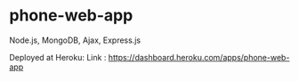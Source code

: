 # phone-web-app
Node.js, MongoDB, Ajax, Express.js

Deployed at Heroku:
Link : https://dashboard.heroku.com/apps/phone-web-app
